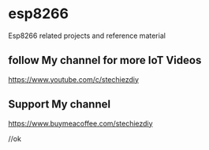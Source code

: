 # esp8266
Esp8266 related projects and reference material

## follow My channel for more IoT Videos
https://www.youtube.com/c/stechiezdiy

## Support My channel
https://www.buymeacoffee.com/stechiezdiy            

//ok
